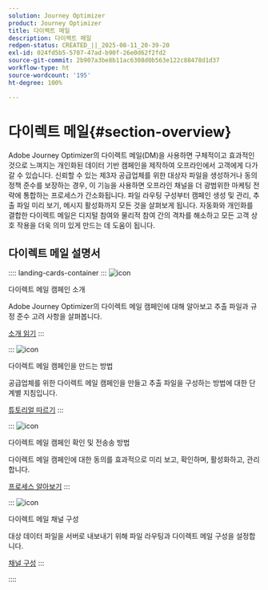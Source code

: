 ```yaml
---
solution: Journey Optimizer
product: Journey Optimizer
title: 다이렉트 메일
description: 다이렉트 메일
redpen-status: CREATED_||_2025-08-11_20-39-20
exl-id: 024fd5b5-5707-47ad-b90f-26e0d62f2fd2
source-git-commit: 2b907a3be8b11ac6308d0b563e122c88478d1d37
workflow-type: ht
source-wordcount: '195'
ht-degree: 100%

---
```


# 다이렉트 메일{#section-overview}

Adobe Journey Optimizer의 다이렉트 메일(DM)을 사용하면 구체적이고 효과적인 것으로 느껴지는 개인화된 데이터 기반 캠페인을 제작하여 오프라인에서 고객에게 다가갈 수 있습니다. 신뢰할 수 있는 제3자 공급업체를 위한 대상자 파일을 생성하거나 동의 정책 준수를 보장하는 경우, 이 기능을 사용하면 오프라인 채널을 더 광범위한 마케팅 전략에 통합하는 프로세스가 간소화됩니다. 파일 라우팅 구성부터 캠페인 생성 및 관리, 추출 파일 미리 보기, 메시지 활성화까지 모든 것을 살펴보게 됩니다. 자동화와 개인화를 결합한 다이렉트 메일은 디지털 참여와 물리적 참여 간의 격차를 해소하고 모든 고객 상호 작용을 더욱 의미 있게 만드는 데 도움이 됩니다.

## 다이렉트 메일 설명서

:::: landing-cards-container
:::
![icon](https://cdn.experienceleague.adobe.com/icons/book.svg?lang=ko)

다이렉트 메일 캠페인 소개

Adobe Journey Optimizer의 다이렉트 메일 캠페인에 대해 알아보고 추출 파일과 규정 준수 고려 사항을 살펴봅니다.

[소개 읽기](../using/direct-mail/get-started-direct-mail.md)
:::

:::
![icon](https://cdn.experienceleague.adobe.com/icons/circle-play.svg?lang=ko)

다이렉트 메일 캠페인을 만드는 방법

공급업체를 위한 다이렉트 메일 캠페인을 만들고 추출 파일을 구성하는 방법에 대한 단계별 지침입니다.

[튜토리얼 따르기](../using/direct-mail/create-direct-mail.md)
:::

:::
![icon](https://cdn.experienceleague.adobe.com/icons/list-check.svg?lang=ko)

다이렉트 메일 캠페인 확인 및 전송송 방법

다이렉트 메일 캠페인에 대한 동의를 효과적으로 미리 보고, 확인하며, 활성화하고, 관리합니다.

[프로세스 알아보기](../using/direct-mail/test-send-direct-mail.md)
:::

:::
![icon](https://cdn.experienceleague.adobe.com/icons/gear.svg?lang=ko)

다이렉트 메일 채널 구성

대상 데이터 파일을 서버로 내보내기 위해 파일 라우팅과 다이렉트 메일 구성을 설정합니다.

[채널 구성](../using/direct-mail/direct-mail-configuration.md)
:::

::::
